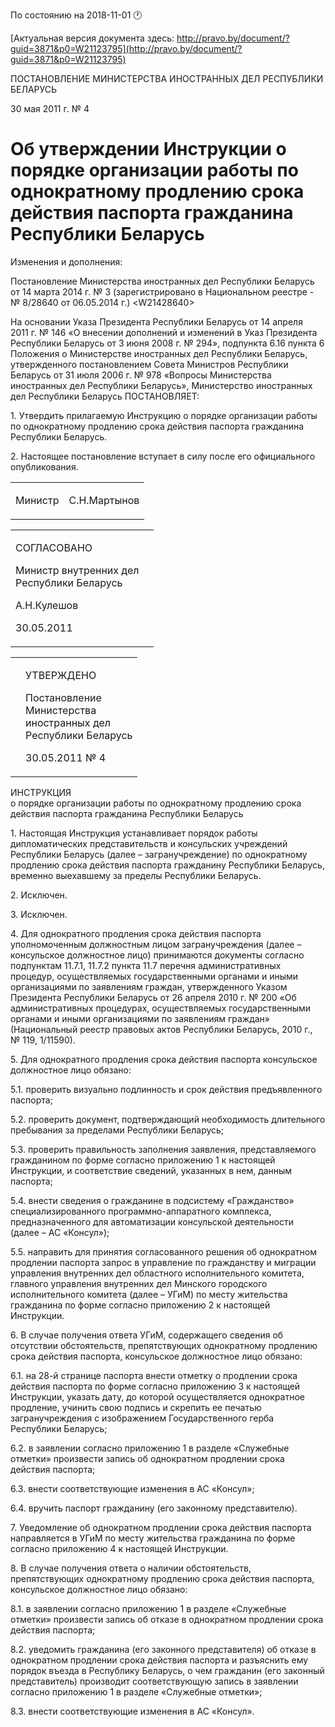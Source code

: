 По состоянию на 2018-11-01 &#x1F550;

[Актуальная версия документа здесь: http://pravo.by/document/?guid=3871&p0=W21123795](http://pravo.by/document/?guid=3871&p0=W21123795)

<p>ПОСТАНОВЛЕНИЕ МИНИСТЕРСТВА ИНОСТРАННЫХ ДЕЛ РЕСПУБЛИКИ БЕЛАРУСЬ</p>
<p>30 мая 2011 г. № 4</p>
<h1>Об утверждении Инструкции о порядке организации работы по однократному продлению срока действия паспорта гражданина Республики Беларусь</h1>
<p>Изменения и дополнения:</p>
<p>Постановление Министерства иностранных дел Республики Беларусь от 14 марта 2014 г. № 3 (зарегистрировано в Национальном реестре - № 8/28640 от 06.05.2014 г.) &lt;W21428640&gt;</p>
<p></p>
<p>На основании Указа Президента Республики Беларусь от 14 апреля 2011 г. № 146 «О внесении дополнений и изменений в Указ Президента Республики Беларусь от 3 июня 2008 г. № 294», подпункта 6.16 пункта 6 Положения о Министерстве иностранных дел Республики Беларусь, утвержденного постановлением Совета Министров Республики Беларусь от 31 июля 2006 г. № 978 «Вопросы Министерства иностранных дел Республики Беларусь», Министерство иностранных дел Республики Беларусь ПОСТАНОВЛЯЕТ:</p>
<p>1. Утвердить прилагаемую Инструкцию о порядке организации работы по однократному продлению срока действия паспорта гражданина Республики Беларусь.</p>
<p>2. Настоящее постановление вступает в силу после его официального опубликования.</p>
<p></p>
<table><tr>
<td><p>Министр</p></td>
<td><p>С.Н.Мартынов</p></td>
</tr></table>
<p></p>
<table><tr>
<td>
<p>СОГЛАСОВАНО</p>
<p>Министр внутренних дел <br>Республики Беларусь</p>
<p>А.Н.Кулешов</p>
<p>30.05.2011</p>
</td>
<td><p></p></td>
</tr></table>
<p></p>
<table><tr>
<td><p></p></td>
<td>
<p>УТВЕРЖДЕНО</p>
<p>Постановление <br>Министерства <br>иностранных дел <br>Республики Беларусь</p>
<p>30.05.2011 № 4</p>
</td>
</tr></table>
<p>ИНСТРУКЦИЯ<br>о порядке организации работы по однократному продлению срока действия паспорта гражданина Республики Беларусь</p>
<p>1. Настоящая Инструкция устанавливает порядок работы дипломатических представительств и консульских учреждений Республики Беларусь (далее – загранучреждение) по однократному продлению срока действия паспорта гражданину Республики Беларусь, временно выехавшему за пределы Республики Беларусь.</p>
<p>2. Исключен.</p>
<p>3. Исключен.</p>
<p>4. Для однократного продления срока действия паспорта уполномоченным должностным лицом загранучреждения (далее – консульское должностное лицо) принимаются документы согласно подпунктам 11.7.1, 11.7.2 пункта 11.7 перечня административных процедур, осуществляемых государственными органами и иными организациями по заявлениям граждан, утвержденного Указом Президента Республики Беларусь от 26 апреля 2010 г. № 200 «Об административных процедурах, осуществляемых государственными органами и иными организациями по заявлениям граждан» (Национальный реестр правовых актов Республики Беларусь, 2010 г., № 119, 1/11590).</p>
<p>5. Для однократного продления срока действия паспорта консульское должностное лицо обязано:</p>
<p>5.1. проверить визуально подлинность и срок действия предъявленного паспорта;</p>
<p>5.2. проверить документ, подтверждающий необходимость длительного пребывания за пределами Республики Беларусь;</p>
<p>5.3. проверить правильность заполнения заявления, представляемого гражданином по форме согласно приложению 1 к настоящей Инструкции, и соответствие сведений, указанных в нем, данным паспорта;</p>
<p>5.4. внести сведения о гражданине в подсистему «Гражданство» специализированного программно-аппаратного комплекса, предназначенного для автоматизации консульской деятельности (далее – АС «Консул»);</p>
<p>5.5. направить для принятия согласованного решения об однократном продлении паспорта запрос в управление по гражданству и миграции управления внутренних дел областного исполнительного комитета, главного управления внутренних дел Минского городского исполнительного комитета (далее – УГиМ) по месту жительства гражданина по форме согласно приложению 2 к настоящей Инструкции.</p>
<p>6. В случае получения ответа УГиМ, содержащего сведения об отсутствии обстоятельств, препятствующих однократному продлению срока действия паспорта, консульское должностное лицо обязано:</p>
<p>6.1. на 28-й странице паспорта внести отметку о продлении срока действия паспорта по форме согласно приложению 3 к настоящей Инструкции, указать дату, до которой осуществляется однократное продление, учинить свою подпись и скрепить ее печатью загранучреждения с изображением Государственного герба Республики Беларусь;</p>
<p>6.2. в заявлении согласно приложению 1 в разделе «Служебные отметки» произвести запись об однократном продлении срока действия паспорта;</p>
<p>6.3. внести соответствующие изменения в АС «Консул»;</p>
<p>6.4. вручить паспорт гражданину (его законному представителю).</p>
<p>7. Уведомление об однократном продлении срока действия паспорта направляется в УГиМ по месту жительства гражданина по форме согласно приложению 4 к настоящей Инструкции.</p>
<p>8. В случае получения ответа о наличии обстоятельств, препятствующих однократному продлению срока действия паспорта, консульское должностное лицо обязано:</p>
<p>8.1. в заявлении согласно приложению 1 в разделе «Служебные отметки» произвести запись об отказе в однократном продлении срока действия паспорта;</p>
<p>8.2. уведомить гражданина (его законного представителя) об отказе в однократном продлении срока действия паспорта и разъяснить ему порядок въезда в Республику Беларусь, о чем гражданин (его законный представитель) производит соответствующую запись в заявлении согласно приложению 1 в разделе «Служебные отметки»;</p>
<p>8.3. внести соответствующие изменения в АС «Консул».</p>
<p></p>